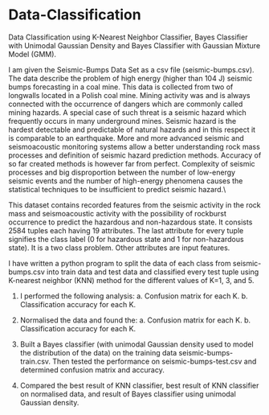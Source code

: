 # Data-Classification
Data Classification using K-Nearest Neighbor Classifier, Bayes Classifier with Unimodal Gaussian Density and Bayes Classifier with Gaussian Mixture Model (GMM).

I am given the Seismic-Bumps Data Set as a csv file (seismic-bumps.csv). The data describe the problem of high energy (higher than 104 J) seismic bumps forecasting in a coal mine. This data is collected from two of longwalls located in a Polish coal mine. Mining activity was and is always connected with the occurrence of dangers which are commonly called mining hazards. A special case of such threat is a seismic hazard which frequently occurs in many underground mines. Seismic hazard is the hardest detectable and predictable of natural hazards and in this respect it is comparable to an earthquake. More and more advanced seismic and seismoacoustic monitoring systems allow a better understanding rock mass processes and definition of seismic hazard prediction methods. Accuracy of so far created methods is however far from perfect. Complexity of seismic processes and big disproportion between the number of low-energy seismic events and the number of high-energy phenomena causes the statistical techniques to be insufficient 
to predict seismic hazard.\

This dataset contains recorded features from the seismic activity in the rock mass and seismoacoustic activity with the possibility of rockburst occurrence to predict the hazardous and non-hazardous state. It consists 2584 tuples each having 19 attributes. The last attribute for every tuple signifies the class label (0 for hazardous state and 1 for non-hazardous state). It is a two class problem. Other attributes are input features.

I have written a python program to split the data of each class from seismic-bumps.csv into train data and test data and classified every test tuple using K-nearest neighbor (KNN) method for the different values of K=1, 3, and 5. 

1. I performed the following analysis: 
a. Confusion matrix for each K.
b. Classification accuracy for each K. 

2. Normalised the data and found the:
a. Confusion matrix for each K.
b. Classification accuracy for each K. 

3. Built a Bayes classifier (with unimodal Gaussian density used to model the distribution of the data) on the training data seismic-bumps-train.csv. Then tested the performance on seismic-bumps-test.csv and determined confusion matrix and accuracy.

4. Compared the best result of KNN classifier, best result of KNN classifier on normalised data, and result of Bayes classifier using unimodal Gaussian density. 

